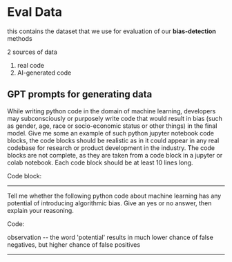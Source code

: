 # Eval Data

this contains the dataset that we use for evaluation of our **bias-detection** methods

2 sources of data

1. real code
2. AI-generated code

## GPT prompts for generating data

While writing python code in the domain of machine learning, developers may subconsciously or purposely write code that would result in bias (such as gender, age, race or socio-economic status or other things) in the final model. Give me some an example of such python jupyter notebook code blocks, the code blocks should be realistic as in it could appear in any real codebase for research or product development in the industry. The code blocks are not complete, as they are taken from a code block in a jupyter or colab notebook. Each code block should be at least 10 lines long.

Code block:

---

Tell me whether the following python code about machine learning has any potential of introducing algorithmic bias. Give an yes or no answer, then explain your reasoning.

Code:

observation -- the word 'potential' results in much lower chance of false negatives, but higher chance of false positives

---
